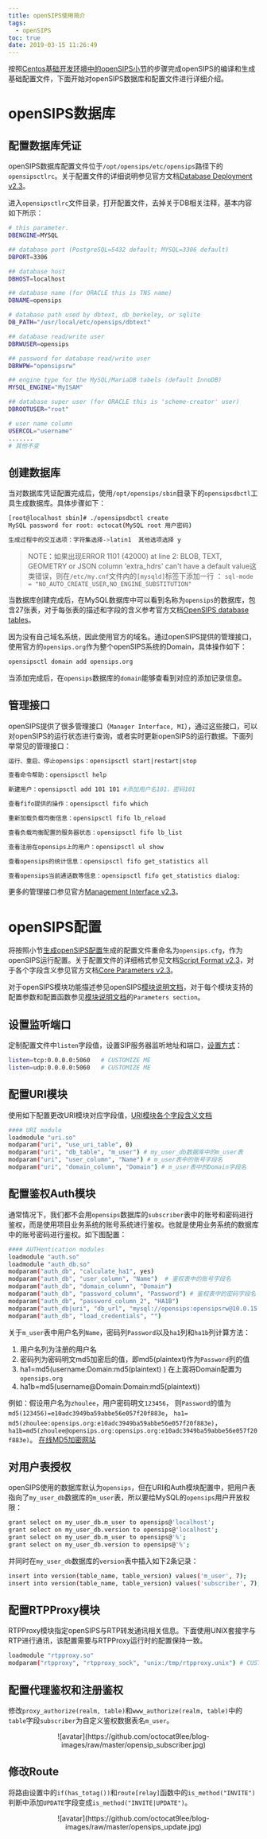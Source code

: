 ```yaml
---
title: openSIPS使用简介
tags:
  - openSIPS
toc: true
date: 2019-03-15 11:26:49
---
```

按照[Centos基础开发环境中的openSIPS小节](https://octocat9lee.github.io/2019/03/14/Centos%E5%BC%80%E5%8F%91%E5%9F%BA%E7%A1%80%E7%8E%AF%E5%A2%83%E6%90%AD%E5%BB%BA/#openSIPS)的步骤完成openSIPS的编译和生成基础配置文件，下面开始对openSIPS数据库和配置文件进行详细介绍。

# openSIPS数据库

## 配置数据库凭证

openSIPS数据库配置文件位于`/opt/opensips/etc/opensips`路径下的`opensipsctlrc`。关于配置文件的详细说明参见官方文档[Database Deployment v2.3](http://www.opensips.org/Documentation/Install-DBDeployment-2-3)。

进入`opensipsctlrc`文件目录，打开配置文件，去掉关于DB相关注释，基本内容如下所示：

```  bash
# this parameter.
DBENGINE=MYSQL

## database port (PostgreSQL=5432 default; MYSQL=3306 default)
DBPORT=3306

## database host
DBHOST=localhost

## database name (for ORACLE this is TNS name)
DBNAME=opensips

# database path used by dbtext, db_berkeley, or sqlite
DB_PATH="/usr/local/etc/opensips/dbtext"

## database read/write user
DBRWUSER=opensips

## password for database read/write user
DBRWPW="opensipsrw"

## engine type for the MySQL/MariaDB tabels (default InnoDB)
MYSQL_ENGINE="MyISAM"

## database super user (for ORACLE this is 'scheme-creator' user)
DBROOTUSER="root"

# user name column
USERCOL="username"
.......
# 其他不变
```
<!--more-->
## 创建数据库
当对数据库凭证配置完成后，使用`/opt/opensips/sbin`目录下的`opensipsdbctl`工具生成数据库。具体步骤如下：
``` bash
[root@localhost sbin]# ./opensipsdbctl create
MySQL password for root: octocat(MySQL root 用户密码)

生成过程中的交互选项：字符集选择->latin1  其他选项选择 y
```
>NOTE：如果出现ERROR 1101 (42000) at line 2: BLOB, TEXT, GEOMETRY or JSON column 'extra_hdrs' can't have a default value这类错误，则在`/etc/my.cnf`文件内的`[mysqld]`标签下添加一行 ：
`sql-mode = "NO_AUTO_CREATE_USER,NO_ENGINE_SUBSTITUTION"`

当数据库创建完成后，在MySQL数据库中可以看到名称为`opensips`的数据库，包含27张表，对于每张表的描述和字段的含义参考官方文档[OpenSIPS database tables](http://www.opensips.org/Documentation/Install-DBSchema-2-3)。

因为没有自己域名系统，因此使用官方的域名。通过openSIPS提供的管理接口，使用官方的`opensips.org`作为整个openSIPS系统的Domain，具体操作如下：
``` bash
opensipsctl domain add opensips.org
```
当添加完成后，在`opensips`数据库的`domain`能够查看到对应的添加记录信息。

## 管理接口
openSIPS提供了很多管理接口（`Manager Interface, MI`），通过这些接口，可以对openSIPS的运行状态进行查询，或者实时更新openSIPS的运行数据。下面列举常见的管理接口：
``` bash
运行、重启、停止opensips：opensipsctl start|restart|stop

查看命令帮助：opensipsctl help

新建用户：opensipsctl add 101 101 #添加用户名101，密码101

查看fifo提供的操作：opensipsctl fifo which

重新加载负载均衡信息：opensipsctl fifo lb_reload

查看负载均衡配置的服务器状态：opensipsctl fifo lb_list

查看注册在opensips上的用户：opensipsctl ul show

查看opensips的统计信息：opensipsctl fifo get_statistics all

查看opensips当前通话数等信息：opensipsctl fifo get_statistics dialog:
```
更多的管理接口参见官方[Management Interface v2.3](http://www.opensips.org/Documentation/Interface-MI-2-3)。

# openSIPS配置
将按照小节[生成openSIPS配置](https://octocat9lee.github.io/2019/03/14/Centos%E5%BC%80%E5%8F%91%E5%9F%BA%E7%A1%80%E7%8E%AF%E5%A2%83%E6%90%AD%E5%BB%BA/#%E7%94%9F%E6%88%90openSIPS%E9%85%8D%E7%BD%AE)生成的配置文件重命名为`opensips.cfg`，作为openSIPS运行配置。关于配置文件的详细格式参见文档[Script Format v2.3](http://www.opensips.org/Documentation/Script-Format-2-3)，对于各个字段含义参见官方文档[Core Parameters v2.3](http://www.opensips.org/Documentation/Script-CoreParameters-2-3)。

对于openSIPS模块功能描述参见openSIPS[模块说明文档](http://www.opensips.org/Documentation/Modules-2-3)，对于每个模块支持的配置参数和配置函数参见[模块说明文档](http://www.opensips.org/Documentation/Modules-2-3)的`Parameters section`。

## 设置监听端口
定制配置文件中`listen`字段值，设置SIP服务器监听地址和端口，[设置方式](http://www.opensips.org/Documentation/Script-CoreParameters-2-3#toc63)：
``` bash
listen=tcp:0.0.0.0:5060   # CUSTOMIZE ME
listen=udp:0.0.0.0:5060   # CUSTOMIZE ME 
```

## 配置URI模块
使用如下配置更改URI模块对应字段值，[URI模块各个字段含义文档](http://www.opensips.org/html/docs/modules/2.3.x/uri.html)
``` bash
#### URI module
loadmodule "uri.so"
modparam("uri", "use_uri_table", 0)
modparam("uri", "db_table", "m_user") # my_user_db数据库中的m_user表
modparam("uri", "user_column", "Name") # m_user表中的账号字段名 
modparam("uri", "domain_column", "Domain") # m_user表中的Domain字段名
```

## 配置鉴权Auth模块
通常情况下，我们都不会用`opensips`数据库的`subscriber`表中的账号和密码进行鉴权，而是使用项目业务系统的账号系统进行鉴权。也就是使用业务系统的数据库中的账号密码进行鉴权。如下图配置：
``` bash
#### AUTHentication modules
loadmodule "auth.so"
loadmodule "auth_db.so"
modparam("auth_db", "calculate_ha1", yes)
modparam("auth_db", "user_column", "Name")  # 鉴权表中的账号字段名
modparam("auth_db", "domain_column", "Domain")
modparam("auth_db", "password_column", "Password") # 鉴权表中的密码字段名
modparam("auth_db", "password_column_2", "HA1B")
modparam("auth_db|uri", "db_url", "mysql://opensips:opensipsrw@10.0.15.2:3306/my_user_db") # CUSTOMIZE ME 数据库链接设置
modparam("auth_db", "load_credentials", "")
```
关于`m_user`表中用户名列`Name`，密码列`Password`以及`ha1`列和`ha1b`列计算方法：
1. 用户名列为注册的用户名
2. 密码列为密码明文md5加密后的值，即md5(plaintext)作为`Password`列的值
3. ha1=md5(username:Domain:md5(plaintext) ) 在上面将Domain配置为`opensips.org`
4. ha1b=md5(username@Domain:Domain:md5(plaintext))

例如：假设用户名为`zhoulee`，用户密码明文`123456`，
则`Password`的值为`md5(123456)=e10adc3949ba59abbe56e057f20f883e`，
`ha1= md5(zhoulee:opensips.org:e10adc3949ba59abbe56e057f20f883e)`，
`ha1b=md5(zhoulee@opensips.org:opensips.org:e10adc3949ba59abbe56e057f20f883e)`。
[在线MD5加密网站](http://tool.chinaz.com/tools/md5.aspx)

## 对用户表授权
openSIPS使用的数据库默认为`opensips`，但在URI和Auth模块配置中，把用户表指向了`my_user_db`数据库的`m_user`表，所以要给MySQL的`opensips`用户开放权限：
``` bash
grant select on my_user_db.m_user to opensips@'localhost';
grant select on my_user_db.version to opensips@'localhost';
grant select on my_user_db.m_user to opensips@'%';
grant select on my_user_db.version to opensips@'%';
```
并同时在`my_user_db`数据库的`version`表中插入如下2条记录：
``` bash
insert into version(table_name, table_version) values('m_user', 7);
insert into version(table_name, table_version) values('subscriber', 7);
```

## 配置RTPProxy模块
RTPProxy模块指定openSIPS与RTP转发通讯相关信息。下面使用UNIX套接字与RTP进行通讯，该配置需要与RTPProxy运行时的配置保持一致。
``` bash
loadmodule "rtpproxy.so"
modparam("rtpproxy", "rtpproxy_sock", "unix:/tmp/rtpproxy.unix") # CUSTOMIZE ME
```

## 配置代理鉴权和注册鉴权
修改`proxy_authorize(realm, table)`和`www_authorize(realm, table)`中的`table`字段`subscriber`为自定义鉴权数据表名`m_user`。
<center>
![avatar](https://github.com/octocat9lee/blog-images/raw/master/opensip_subscriber.jpg)
</center>

## 修改Route
将路由设置中的`if(has_totag())`和`route[relay]`函数中的`is_method("INVITE")`判断中添加`UPDATE`字段变成`is_method("INVITE|UPDATE")`。
<center>
![avatar](https://github.com/octocat9lee/blog-images/raw/master/opensips_update.jpg)
</center>


